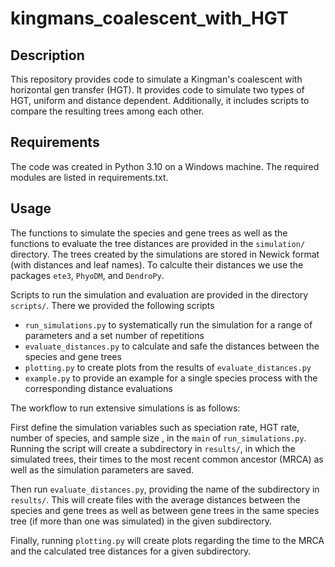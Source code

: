 # kingmans_coalescent_with_HGT

## Description

This repository provides code to simulate a Kingman's coalescent with horizontal gen transfer (HGT). It provides 
code to simulate two types of HGT, uniform and distance dependent. Additionally, it includes scripts to compare the 
resulting trees among each other.

## Requirements

The code was created in Python 3.10 on a Windows machine.
The required modules are listed in requirements.txt.

## Usage
The functions to simulate the species and gene trees as well as the functions to evaluate the tree distances are 
provided in the `simulation/` directory. The trees created by the simulations are stored in Newick format (with 
distances and leaf names). To calculte their distances we use the packages `ete3`, `PhyoDM`, and `DendroPy`.  

Scripts to run the simulation and evaluation are provided in the directory `scripts/`. There we provided the 
following scripts
 - `run_simulations.py` to systematically run the simulation for a range of parameters and a set number of repetitions
 - `evaluate_distances.py` to calculate and safe the distances between the species and gene trees
 - `plotting.py` to create plots from the results of `evaluate_distances.py` 
 - `example.py` to provide an example for a single species process with the corresponding distance evaluations

The workflow to run extensive simulations is as follows:

First define the simulation variables such as speciation rate, HGT rate, number of species, and sample size , in 
the `main` of `run_simulations.py`. Running the script will create a subdirectory in `results/`, in which the 
simulated trees, their times to the most recent common ancestor (MRCA) as well as the simulation parameters are saved.

Then run `evaluate_distances.py`, providing the name of the subdirectory in `results/`. This will create files with 
the average distances between the species and gene trees as well as between gene trees in the same species tree (if 
more than one was simulated) in the given subdirectory. 

Finally, running `plotting.py` will create plots regarding the time to the MRCA and the calculated tree distances 
for a given subdirectory.